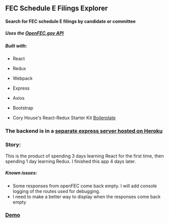 ## FEC Schedule E Filings Explorer

#### Search for FEC schedule E filings by candidate or committee

##### Uses the [OpenFEC.gov API](https://api.open.fec.gov/developers/)

##### Built with:
- React
- Redux
- Webpack
- Express
- Axios
- Bootstrap

- Cory House's React-Redux Starter Kit [Boilerplate](https://github.com/coryhouse/pluralsight-redux-starter)

### The backend is in a [separate express server hosted on Heroku](https://github.com/elliothimmelfarb/section-e-explorer-backend)


### Story:
This is the product of spending 3 days learning React for the first time, then spending 1 day learning Redux. I finished this app 4 days later.


##### Known issues:
- Some responses from openFEC come back empty. I will add console logging of the routes used for debugging.
- I need to make a better way to display when the responses come back empty

### [Demo](http://fec-schedule-e-explorer.surge.sh/)
